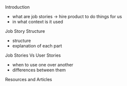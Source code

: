 Introduction

- what are job stories -> hire product to do things for us
- in what context is it used

Job Story Structure

- structure
- explanation of each part


Job Stories Vs User Stories

- when to use one over another
- differences between them


Resources and Articles

